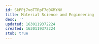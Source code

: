 ```yaml
---
id: SkPPj7voTTRpF7d0XMYNV
title: Material Science and Engineering
desc: ''
updated: 1630119372224
created: 1630119372224
stub: true
---
```




